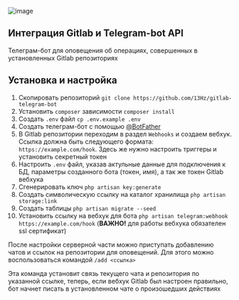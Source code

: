 ![image](https://user-images.githubusercontent.com/39442071/213875462-0756d564-ac1f-43c8-b533-9d218f4cfedc.png)

## Интеграция Gitlab и Telegram-bot API

Телеграм-бот для оповещения об операциях, совершенных в установленных Gitlab репозиториях

## Установка и настройка

1. Скопировать репозиторий `git clone https://github.com/13Hz/gitlab-telegram-bot`
2. Установить `composer` зависимости `composer install`
3. Создать `.env` файл `cp .env.example .env`
4. Создать телеграм-бот с помощью [@BotFather](https://t.me/BotFather)
5. В Gitlab репозитории переходим в раздел `Webhooks` и создаем вебхук. Ссылка должна быть следующего формата: `https://example.com/hook`. 
Здесь же нужно настроить триггеры и установить секретный токен
6. Настроить `.env` файл, указав актульные данные для подключения к БД, параметры созданного бота (токен, имя), а так же токен Gitlab вебхука
7. Сгенерировать ключ `php artisan key:generate`
8. Создать символическую ссылку на каталог хранилища `php artisan storage:link`
9. Создать таблицы `php artisan migrate --seed`
10. Установить ссылку на вебхук для бота `php artisan telegram:webhook https://example.com/hook` (**ВАЖНО!** для работы вебхука обязателен ssl сертификат)

После настройки серверной части можно приступать добавлению чатов и ссылок на репозитории для оповещений. Для этого можно воспользоваться командой `/add <ссылка>`

Эта команда установит связь текущего чата и репозитория по указанной ссылке, теперь, если вебхук Gitlab был настроен правильно, бот начнет писать в установленном чате о произошедших действиях

